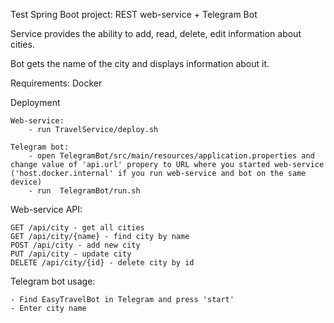 Test Spring Boot project: REST web-service + Telegram Bot

Service provides the ability to add, read, delete, edit information about cities.

Bot gets the name of the city and displays information about it.

Requirements:
	Docker

Deployment

	Web-service: 
		- run TravelService/deploy.sh 
		
	Telegram bot: 
		- open TelegramBot/src/main/resources/application.properties and change value of 'api.url' propery to URL where you started web-service ('host.docker.internal' if you run web-service and bot on the same device)
		- run  TelegramBot/run.sh

Web-service API:

	GET /api/city - get all cities
	GET /api/city/{name} - find city by name
	POST /api/city - add new city
	PUT /api/city - update city
	DELETE /api/city/{id} - delete city by id

Telegram bot usage:

	- Find EasyTravelBot in Telegram and press 'start'
	- Enter city name 
